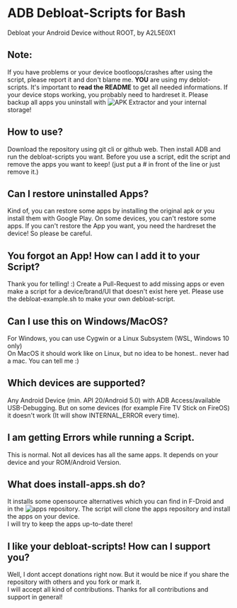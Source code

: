 # ADB Debloat-Scripts for Bash
Debloat your Android Device without ROOT, by A2L5E0X1

## Note:
If you have problems or your device bootloops/crashes after using the script, please report it and don't blame me. **YOU** are using my deblot-scripts. It's important to **read the README** to get all needed informations. If your device stops working, you probably need to hardreset it. Please backup all apps you uninstall with ![APK Extractor](https://f-droid.org/en/packages/axp.tool.apkextractor/) and your internal storage!

## How to use?
Download the repository using git cli or github web. Then install ADB and run the debloat-scripts you want. Before you use a script, edit the script and remove the apps you want to keep! (just put a # in front of the line or just remove it.)

## Can I restore uninstalled Apps?
Kind of, you can restore some apps by installing the original apk or you install them with Google Play. On some devices, you can't restore some apps. If you can't restore the App you want, you need the hardreset the device! So please be careful.

## You forgot an App! How can I add it to your Script?
Thank you for telling! :)
Create a Pull-Request to add missing apps or even make a script for a device/brand/UI that doesn't exist here yet. Please use the debloat-example.sh to make your own debloat-script.

## Can I use this on Windows/MacOS?
For Windows, you can use Cygwin or a Linux Subsystem (WSL, Windows 10 only)  
On MacOS it should work like on Linux, but no idea to be honest.. never had a mac. You can tell me :)

## Which devices are supported?
Any Android Device (min. API 20/Android 5.0) with ADB Access/available USB-Debugging. But on some devices (for example Fire TV Stick on FireOS) it doesn't work (It will show INTERNAL_ERROR every time).

## I am getting Errors while running a Script.
This is normal. Not all devices has all the same apps. It depends on your device and your ROM/Android Version.

## What does install-apps.sh do?
It installs some opensource alternatives which you can find in F-Droid and in the ![apps repository](https://github.com/A2L5E0X1/apps). The script will clone the apps repository and install the apps on your device.  
I will try to keep the apps up-to-date there!

## I like your debloat-scripts! How can I support you?
Well, I dont accept donations right now. But it would be nice if you share the repository with others and you fork or mark it.  
I will accept all kind of contributions. Thanks for all contributions and support in general!
